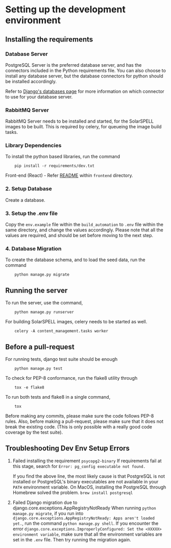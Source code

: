 # Setting up the development environment

## Installing the requirements
### Database Server

PostgreSQL Server is the preferred database server, and has the connectors included in the Python requirements file. You can also choose to install any database server, but the database connectors for python should be installed accordingly.

Refer to [Django's databases page](https://docs.djangoproject.com/en/2.1/ref/databases/) for more information on which connector to use for your database server.

### RabbitMQ Server

RabbitMQ Server needs to be installed and started, for the SolarSPELL images to be built. This is required by celery, for queueing the image build tasks.

### Library Dependencies
To install the python based libraries, run the command

```
    pip install -r requirements/dev.txt
```

Front-end (React) - Refer [README](<frontend/README.rst>) within `frontend` directory.

### 2. Setup Database
Create a database.

### 3. Setup the .env file
Copy the `env.example` file within the `build_automation` to `.env` file within the same directory, and change the values accordingly. Please note that all the values are required, and should be set before moving to the next step.

### 4. Database Migration
To create the database schema, and to load the seed data, run the command

```
    python manage.py migrate
```

## Running the server
To run the server, use the command,

```
    python manage.py runserver
```

For building SolarSPELL images, celery needs to be started as well.

```
    celery -A content_management.tasks worker
```

## Before a pull-request
For running tests, django test suite should be enough

```
    python manage.py test
```

To check for PEP-8 conformance, run the flake8 utility through

```
    tox -e flake8
```

To run both tests and flake8 in a single command,

```
    tox
```

Before making any commits, please make sure the code follows PEP-8 rules. Also, before making a pull-request, please make sure that it does not break the existing code. (This is only possible with a really good code coverage by the test suite).

## Troubleshooting Dev Env Setup Errors

1. Failed installing the requirement `psycopg2-binary`
    If requirements fail at this stage, search for
    `Error: pg_config executable not found.`

    If you find the above line, the most likely cause is that PostgreSQL is not installed or PostgreSQL's binary executables are not available in your `PATH` environment variable.
    On MacOS, installing the PostgreSQL through Homebrew solved the problem.
    `brew install postgresql`


2. Failed Django migration due to django.core.exceptions.AppRegistryNotReady
    When running `python manage.py migrate`, if you run into `django.core.exceptions.AppRegistryNotReady: Apps aren't loaded yet.`, run the command `python manage.py shell`.
    If you encounter the error `django.core.exceptions.ImproperlyConfigured: Set the <XXXXX> environment variable`, make sure that all the environment variables are set in the `.env` file.
    Then try running the migration again.
